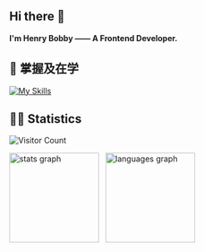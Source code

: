 ## Hi there 👋

**I'm Henry Bobby —— A Frontend Developer.**

## 🚀 掌握及在学

[![My Skills](https://skillicons.dev/icons?i=react,nextjs,vue,vite,nuxt,ts,js,html,css,tailwind,sass,webpack,rollupjs,nodejs,git,vscode,solidjs,svelte,python,php&perline=10)](https://github.com/oOBobbyOo)

## 👨‍💻 Statistics

![Visitor Count](https://profile-counter.glitch.me/oOBobbyOo/count.svg)

<div>
  <img src="https://github-readme-stats.vercel.app/api?show_icons=true&theme=transparent&username=oOBobbyOo" height="160" alt="stats graph"  />
  &nbsp
  <img src="https://github-readme-stats.vercel.app/api/top-langs?card_width=395&layout=compact&theme=transparent&username=oOBobbyOo" height="160" alt="languages graph"  />
</div>

<!-- ![GitHub stats](https://github-readme-stats.vercel.app/api?username=oOBobbyOo&show_icons=true&theme=transparent)

[![Top Langs](https://github-readme-stats.vercel.app/api/top-langs/?username=oOBobbyOo&layout=compact&theme=transparent)](https://github.com/oOBobbyOo/github-readme-stats) -->

<!-- ![rainbow gif](https://raw.githubusercontent.com/oOBobbyOo/oOBobbyOo/main/profile-3d-contrib/profile-night-rainbow.svg)
 -->
